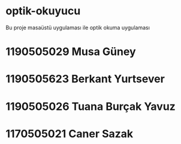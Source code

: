 # optik-okuyucu

Bu proje masaüstü uygulaması ile optik okuma uygulaması
# 1190505029 Musa Güney
# 1190505623 Berkant Yurtsever
# 1190505026 Tuana Burçak Yavuz
# 1170505021 Caner Sazak 
